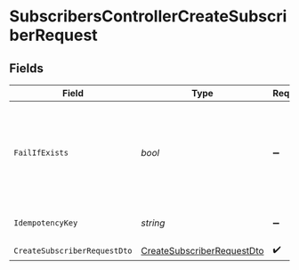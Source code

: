 # SubscribersControllerCreateSubscriberRequest


## Fields

| Field                                                                                    | Type                                                                                     | Required                                                                                 | Description                                                                              |
| ---------------------------------------------------------------------------------------- | ---------------------------------------------------------------------------------------- | ---------------------------------------------------------------------------------------- | ---------------------------------------------------------------------------------------- |
| `FailIfExists`                                                                           | *bool*                                                                                   | :heavy_minus_sign:                                                                       | If true, the request will fail if a subscriber with the same subscriberId already exists |
| `IdempotencyKey`                                                                         | *string*                                                                                 | :heavy_minus_sign:                                                                       | A header for idempotency purposes                                                        |
| `CreateSubscriberRequestDto`                                                             | [CreateSubscriberRequestDto](../../Models/Components/CreateSubscriberRequestDto.md)      | :heavy_check_mark:                                                                       | N/A                                                                                      |